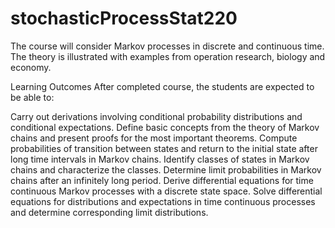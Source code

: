 # stochasticProcessStat220

The course will consider Markov processes in discrete and continuous time. The theory is illustrated with examples from operation research, biology and economy.

Learning Outcomes
After completed course, the students are expected to be able to:

Carry out derivations involving conditional probability distributions and conditional expectations.
Define basic concepts from the theory of Markov chains and present proofs for the most important theorems.
Compute probabilities of transition between states and return to the initial state after long time intervals in Markov chains.
Identify classes of states in Markov chains and characterize the classes.
Determine limit probabilities in Markov chains after an infinitely long period.
Derive differential equations for time continuous Markov processes with a discrete state space.
Solve differential equations for distributions and expectations in time continuous processes and determine corresponding limit distributions.
